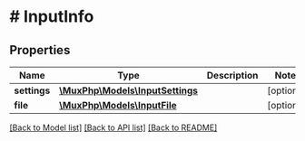 # # InputInfo

## Properties

Name | Type | Description | Notes
------------ | ------------- | ------------- | -------------
**settings** | [**\MuxPhp\Models\InputSettings**](InputSettings.md) |  | [optional]
**file** | [**\MuxPhp\Models\InputFile**](InputFile.md) |  | [optional]

[[Back to Model list]](../../README.md#models) [[Back to API list]](../../README.md#endpoints) [[Back to README]](../../README.md)
